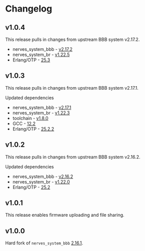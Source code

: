 # Changelog

## v1.0.4

This release pulls in changes from upstream BBB system v2.17.2.

- nerves_system_bbb - [v2.17.2](https://github.com/nerves-project/nerves_system_bbb/releases/tag/v2.17.2)
- nerves_system_br - [v1.22.5](https://github.com/nerves-project/nerves_system_br/releases/tag/v1.22.5)
- Erlang/OTP - [25.3](https://erlang.org/download/OTP-25.3.README)

## v1.0.3

This release pulls in changes from upstream BBB system v2.17.1.

Updated dependencies
- nerves_system_bbb - [v2.17.1](https://github.com/nerves-project/nerves_system_bbb/releases/tag/v2.17.1)
- nerves_system_br - [v1.22.3](https://github.com/nerves-project/nerves_system_br/releases/tag/v1.22.3)
- toolchain - [v1.8.0](https://github.com/nerves-project/toolchains/releases/tag/v1.8.0)
- GCC - [12.2](https://gcc.gnu.org/gcc-12/changes.html)
- Erlang/OTP - [25.2.2](https://erlang.org/download/OTP-25.2.2.README)

## v1.0.2

This release pulls in changes from upstream BBB system v2.16.2.

Updated dependencies
- nerves_system_bbb - [v2.16.2](https://github.com/nerves-project/nerves_system_bbb/releases/tag/v2.16.2)
- nerves_system_br - [v1.22.0](https://github.com/nerves-project/nerves_system_br/releases/tag/v1.22.0)
- Erlang/OTP - [25.2](https://erlang.org/download/OTP-25.2.README)

## v1.0.1

This release enables firmware uploading and file sharing.

## v1.0.0

Hard fork of `nerves_system_bbb` [2.16.1](https://github.com/nerves-project/nerves_system_bbb/releases/tag/v2.16.1).

